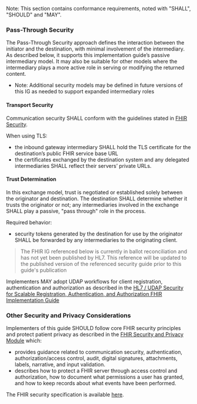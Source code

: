 Note: This section contains conformance requirements, noted with "SHALL", "SHOULD" and "MAY".
<p></p>

### Pass-Through Security
The Pass-Through Security approach defines the interaction between the initiator and the destination, with minimal involvement of the intermediary. As described below, it supports this implementation guide’s passive intermediary model. It may also be suitable for other models where the intermediary plays a more active role in serving or modifying the returned content. 
- Note: Additional security models may be defined in future versions of this IG as needed to support expanded intermediary roles

#### Transport Security

Communication security SHALL conform with the guidelines stated in [FHIR Security](https://www.hl7.org/fhir/security.html).

When using TLS:
- the inbound gateway intermediary SHALL hold the TLS certificate for the destination’s public FHIR service base URL
- the certificates exchanged by the destination system and any delegated intermediaries SHALL reflect their servers’ private URLs.


<p></p>

#### Trust Determination

In this exchange model, trust is negotiated or established solely between the originator and destination. The destination SHALL determine whether it trusts the originator or not; any intermediaries involved in the exchange SHALL play a passive, "pass through" role in the process.

Required behavior:

- security tokens generated by the destination for use by the originator SHALL be forwarded by any intermediaries to the originating client.

<blockquote class="note-to-balloters">
<p>
The FHIR IG referenced below is currently in ballot reconciliation and has not yet been published by HL7. This reference will be updated to the published version of the referenced security guide prior to this guide's publication</p>
</blockquote>

Implementers MAY adopt UDAP workflows for client registration, authentication and authorization as described in the [HL7 / UDAP Security for Scalable Registration, Authentication, and Authorization FHIR Implementation Guide](http://hl7.org/fhir/us/udap-security/2021Sep/) 

<p></p>

### Other Security and Privacy Considerations

Implementers of this guide SHOULD follow core FHIR security principles and protect patient privacy as described in the [FHIR Security and Privacy Module](https://www.hl7.org/fhir/secpriv-module.html) which:
  -  provides guidance related to communication security, authentication, authorization/access control, audit, digital signatures, attachments, labels, narrative, and input validation. 
  -  describes how to protect a FHIR server through access control and authorization, how to document what permissions a user has granted, and how to keep records about what events have been performed.

The FHIR security specification is available [here](https://www.hl7.org/fhir/security.html).

<br><br>



